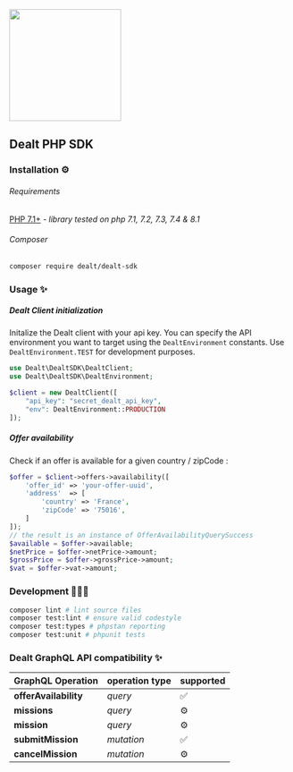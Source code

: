 <img src="https://dealt.fr/logo.svg" width="200"/>

## Dealt PHP SDK

### Installation ⚙️

###### Requirements

[PHP 7.1+](https://php.net/releases/) - _library tested on php 7.1, 7.2, 7.3, 7.4 & 8.1_

###### Composer

```bash
composer require dealt/dealt-sdk
```

### Usage ✨

##### Dealt Client initialization

Initalize the Dealt client with your api key.
You can specify the API environment you want to target using the `DealtEnvironment` constants. Use `DealtEnvironment.TEST` for development purposes.

```php
use Dealt\DealtSDK\DealtClient;
use Dealt\DealtSDK\DealtEnvironment;

$client = new DealtClient([
    "api_key": "secret_dealt_api_key",
    "env": DealtEnvironment::PRODUCTION
]);
```

##### Offer availability

Check if an offer is available for a given country / zipCode :

```php
$offer = $client->offers->availability([
    'offer_id' => 'your-offer-uuid',
    'address'  => [
        'country' => 'France',
        'zipCode' => '75016',
    ]
]);
// the result is an instance of OfferAvailabilityQuerySuccess
$available = $offer->available;
$netPrice = $offer->netPrice->amount;
$grossPrice = $offer->grossPrice->amount;
$vat = $offer->vat->amount;
```

### Development 👨🏼‍💻

```bash
composer lint # lint source files
composer test:lint # ensure valid codestyle
composer test:types # phpstan reporting
composer test:unit # phpunit tests
```

### Dealt GraphQL API compatibility ✨

| GraphQL Operation     | operation type | supported |
| --------------------- | -------------- | --------- |
| **offerAvailability** | _query_        | ✅        |
| **missions**          | _query_        | ⚙️        |
| **mission**           | _query_        | ⚙️        |
| **submitMission**     | _mutation_     | ✅        |
| **cancelMission**     | _mutation_     | ⚙️        |
